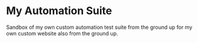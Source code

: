 # My Automation Suite
Sandbox of my own custom automation test suite from the ground up for my own custom website also from the ground up.

